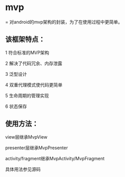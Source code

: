 # mvp
=
对android的mvp架构的封装，为了在使用过程中更简单。

该框架特点：
----

1 符合标准的MVP架构

2 解决了代码冗余、内存泄露

3 泛型设计

4 双重代理模式使代码更简单

5 生命周期的管理实现

6 状态保存


使用方法：
----

view层继承MvpView

presenter层继承MvpPresenter

activity/fragment继承MvpActivity/MvpFragment



具体用法参见源码

